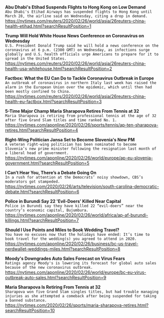 **Abu Dhabi's Etihad Suspends Flights to Hong Kong on Low Demand**\
`Abu Dhabi's Etihad Airways has suspended flights to Hong Kong until March 28, the airline said on Wednesday, citing a drop in demand.`\
https://nytimes.com/reuters/2020/02/26/world/asia/26reuters-china-health-etihad.html?searchResultPosition=1

**Trump Will Hold White House News Conference on Coronavirus on Wednesday**\
`U.S. President Donald Trump said he will hold a news conference on the coronavirus at 6 p.m. (2300 GMT) on Wednesday, as infections surge globally and U.S. health officials urge Americans to prepare for it to spread in the United States.`\
https://nytimes.com/reuters/2020/02/26/world/asia/26reuters-china-health-usa-whitehouse.html?searchResultPosition=2

**Factbox: What the EU Can Do to Tackle Coronavirus Outbreak in Europe**\
`An outbreak of coronavirus in northern Italy last week has raised the alarm in the European Union over the epidemic, which until then had been mostly confined to China.`\
https://nytimes.com/reuters/2020/02/26/world/asia/26reuters-china-health-eu-factbox.html?searchResultPosition=3

**5-Time Major Champ Maria Sharapova Retires From Tennis at 32**\
`Maria Sharapova is retiring from professional tennis at the age of 32 after five Grand Slam titles and time ranked No. 1.`\
https://nytimes.com/aponline/2020/02/26/sports/tennis/ap-ten-sharapova-retires.html?searchResultPosition=4

**Right-Wing Politician Jansa Set to Become Slovenia's New PM**\
`A veteran right-wing politician has been nominated to become Slovenia’s new prime minister following the resignation last month of a liberal head of government.`\
https://nytimes.com/aponline/2020/02/26/world/europe/ap-eu-slovenia-government.html?searchResultPosition=5

**I Can’t Hear You, There’s a Debate Going On**\
`In a rush for attention at the Democrats’ noisy showdown, CBS’s moderators got stampeded.`\
https://nytimes.com/2020/02/26/arts/television/south-carolina-democratic-debate.html?searchResultPosition=6

**Police in Burundi Say 22 'Evil-Doers' Killed Near Capital**\
`Police in Burundi say they have killed 22 “evil-doers” near the country’s economic capital, Bujumbura.`\
https://nytimes.com/aponline/2020/02/26/world/africa/ap-af-burundi-killings.html?searchResultPosition=7

**Should I Use Points and Miles to Book Wedding Travel?**\
`You have no excuses now that the holidays have ended: It’s time to book travel for the wedding(s) you agreed to attend in 2020.`\
https://nytimes.com/aponline/2020/02/26/business/bc-us-travel-nerdwallet-weddings-miles.html?searchResultPosition=8

**Moody's Downgrades Auto Sales Forecast on Virus Fears**\
`Ratings agency Moody's is lowering its forecast for global auto sales because of the new coronavirus outbreak.`\
https://nytimes.com/aponline/2020/02/26/world/europe/bc-eu-virus-outbreak-auto-sales.html?searchResultPosition=9

**Maria Sharapova Is Retiring From Tennis at 32**\
`Sharapova won five Grand Slam singles titles, but had trouble managing injuries as she attempted a comeback after being suspended for taking a banned substance.`\
https://nytimes.com/2020/02/26/sports/maria-sharapova-retires.html?searchResultPosition=10

